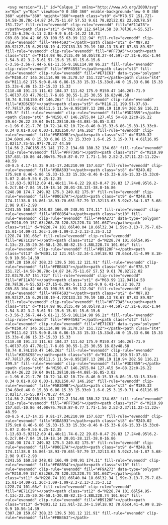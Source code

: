 <svg viewBox="0 0 512 512" class="fl-svg" style="transform: scale(0.5);">
     <svg xmlns="http://www.w3.org/2000/svg" viewBox="0 0 512 512" width="512" height="512" data-bbox="0 96.517 512 322.607" style="">
          <g transform="matrix(0.972571757237162, 0, 0, 1.0495517471864546, 80.62724488672531, 10.608095753925234)">
     
     <svg version="1.1" id="Calque_1" xmlns="http://www.w3.org/2000/svg" x="0px" y="0px" viewBox="0 0 360 360" enable-background="new 0 0 360 360" width="360" height="360"><path class="st0" d="M78.57 151.72l-14.58-38.78c-14.87 24.75-11.67 57.53 9.61 78.82l22.02 22.02L78.57 151.72z" fill-rule="evenodd" clip-rule="evenodd" fill="#F11A78"></path><path class="st1" d="M63.99 112.94l14.58 38.78l36.4-55.52l-27.15-6.29c-5.11 2.83-9.9 6.41-14.22 10.73
	C69.83 104.42 66.63 108.55 63.99 112.94" fill-rule="evenodd" clip-rule="evenodd" fill="#FF4593"></path><path class="st2" d="M87.83 89.92l27.15 6.29l38.19-4.72C133.33 79.19 108.13 78.67 87.83 89.92" fill-rule="evenodd" clip-rule="evenodd" fill="#FF73A5"></path><path class="st1" d="M114.98 96.2l35.49 50.05l78.27-44.59l-27.21-6.01c-1.94 1.54-3.82 3.2-5.61 5l-15.6 15.6l-15.6-15.6
	c-3.56-3.56-7.44-6.61-11.55-9.16L114.98 96.2z" fill-rule="evenodd" clip-rule="evenodd" fill="#FF4593"></path><path class="st3" fill-rule="evenodd" clip-rule="evenodd" fill="#E71C61" data-type="polygon" d="M150.47 146.26L114.98 96.2L78.57 151.72Z"></path><path class="st4" d="M111.62 175.9c0-8.46 6.86-15.33 15.33-15.33c8.46 0 15.33 6.86 15.33 15.33s-6.86 15.33-15.33 15.33
	C118.48 191.23 111.62 184.37 111.62 175.9 M150.47 146.26l-71.9 5.46l37.63 47.78c11.7-6.86 30.55-1.25 30.55 16.83v48.58
	l8.74 8.74L150.47 146.26z" fill-rule="evenodd" clip-rule="evenodd" fill="#3D5C9B"></path><path class="st5" d="M116.21 199.5l-37.63-47.78l17.05 62.06l11.5 11.5v-8.95C107.13 208.19 110.94 202.58 116.21 199.5" fill-rule="evenodd" clip-rule="evenodd" fill="#3D2B59"></path><path class="st6" d="M150.47 146.26l5.04 127.4l5 5v-88.22c0-26.22 39.64-26.22 39.64 0v11.28l10.86-44.08l-16.05-3.02
	c-1.96 6.21-7.76 10.72-14.62 10.72c-8.46 0-15.33-6.86-15.33-15.33c0-0.34 0.01-0.68 0.03-1.02L150.47 146.26z" fill-rule="evenodd" clip-rule="evenodd" fill="#5E3D9B"></path><path class="st2" d="M180.32 134.68c8.46 0 15.33 6.86 15.33 15.33c0 1.6-0.25 3.15-0.71 4.61l16.05 3.02l17.75-55.97l-78.27 44.59
	l14.56 2.74C165.55 141 172.2 134.68 180.32 134.68" fill-rule="evenodd" clip-rule="evenodd" fill="#FF73A5"></path><path class="st7" d="M210.99 157.63l-10.86 44.08v76.79c0.87-0.77 1.71-1.56 2.52-2.37l11.22-11.22v-48.59
	c0-8.5 4.17-14.25 9.81-17.24L210.99 157.63z" fill-rule="evenodd" clip-rule="evenodd" fill="#3DA593"></path><path class="st8" d="M249.02 175.9c0 8.46-6.86 15.33-15.33 15.33c-8.46 0-15.33-6.86-15.33-15.33c0-5.07 2.46-9.56 6.25-12.35
	l-13.63-5.92l12.69 41.46c11.74-6.22 29.83-0.47 29.83 17.24v8.95l6.2-6.2c7.84-7.84 19.19-18.14 28.01-28.12l-38.8-16.86
	C248.98 174.7 249.02 175.3 249.02 175.9" fill-rule="evenodd" clip-rule="evenodd" fill="#00CE7A"></path><path class="st9" d="M248.91 174.11l38.8 16.86l-18.93-70.65l-57.79 37.32l13.63 5.92c2.54-1.87 5.68-2.98 9.07-2.98
	C241.55 160.58 248.02 166.49 248.91 174.11" fill-rule="evenodd" clip-rule="evenodd" fill="#F68B54"></path><path class="st10" fill-rule="evenodd" clip-rule="evenodd" fill="#F9A273" data-type="polygon" d="M210.99 157.63L268.78 120.32L228.74 101.66Z"></path><path class="st11" d="M228.74 101.66l40.04 18.66l32.34 1.59c-3.13-7.75-7.83-15.01-14.09-21.26c-1.09-1.09-2.2-2.13-3.35-3.12
	L228.74 101.66z" fill-rule="evenodd" clip-rule="evenodd" fill="#E71C29"></path><path class="st12" d="M228.74 101.66l54.95-4.13c-23.35-20.26-58.1-20.88-82.15-1.88L228.74 101.66z" fill-rule="evenodd" clip-rule="evenodd" fill="#B9120F"></path><path class="st13" d="M301.12 121.91l-32.34-1.59l18.93 70.65c4.41-4.99 8.18-9.9 10.56-14.39
	C307.28 159.67 308.23 139.5 301.12 121.91" fill-rule="evenodd" clip-rule="evenodd" fill="#FBB463"></path><path class="st0" d="M78.57 151.72l-14.58-38.78c-14.87 24.75-11.67 57.53 9.61 78.82l22.02 22.02L78.57 151.72z" fill-rule="evenodd" clip-rule="evenodd" fill="#F11A78"></path><path class="st1" d="M63.99 112.94l14.58 38.78l36.4-55.52l-27.15-6.29c-5.11 2.83-9.9 6.41-14.22 10.73
	C69.83 104.42 66.63 108.55 63.99 112.94" fill-rule="evenodd" clip-rule="evenodd" fill="#FF4593"></path><path class="st2" d="M87.83 89.92l27.15 6.29l38.19-4.72C133.33 79.19 108.13 78.67 87.83 89.92" fill-rule="evenodd" clip-rule="evenodd" fill="#FF73A5"></path><path class="st1" d="M114.98 96.2l35.49 50.05l78.27-44.59l-27.21-6.01c-1.94 1.54-3.82 3.2-5.61 5l-15.6 15.6l-15.6-15.6
	c-3.56-3.56-7.44-6.61-11.55-9.16L114.98 96.2z" fill-rule="evenodd" clip-rule="evenodd" fill="#FF4593"></path><path class="st3" fill-rule="evenodd" clip-rule="evenodd" fill="#E71C61" data-type="polygon" d="M150.47 146.26L114.98 96.2L78.57 151.72Z"></path><path class="st4" d="M111.62 175.9c0-8.46 6.86-15.33 15.33-15.33c8.46 0 15.33 6.86 15.33 15.33s-6.86 15.33-15.33 15.33
	C118.48 191.23 111.62 184.37 111.62 175.9 M150.47 146.26l-71.9 5.46l37.63 47.78c11.7-6.86 30.55-1.25 30.55 16.83v48.58
	l8.74 8.74L150.47 146.26z" fill-rule="evenodd" clip-rule="evenodd" fill="#3D5C9B"></path><path class="st5" d="M116.21 199.5l-37.63-47.78l17.05 62.06l11.5 11.5v-8.95C107.13 208.19 110.94 202.58 116.21 199.5" fill-rule="evenodd" clip-rule="evenodd" fill="#3D2B59"></path><path class="st6" d="M150.47 146.26l5.04 127.4l5 5v-88.22c0-26.22 39.64-26.22 39.64 0v11.28l10.86-44.08l-16.05-3.02
	c-1.96 6.21-7.76 10.72-14.62 10.72c-8.46 0-15.33-6.86-15.33-15.33c0-0.34 0.01-0.68 0.03-1.02L150.47 146.26z" fill-rule="evenodd" clip-rule="evenodd" fill="#5E3D9B"></path><path class="st2" d="M180.32 134.68c8.46 0 15.33 6.86 15.33 15.33c0 1.6-0.25 3.15-0.71 4.61l16.05 3.02l17.75-55.97l-78.27 44.59
	l14.56 2.74C165.55 141 172.2 134.68 180.32 134.68" fill-rule="evenodd" clip-rule="evenodd" fill="#FF73A5"></path><path class="st7" d="M210.99 157.63l-10.86 44.08v76.79c0.87-0.77 1.71-1.56 2.52-2.37l11.22-11.22v-48.59
	c0-8.5 4.17-14.25 9.81-17.24L210.99 157.63z" fill-rule="evenodd" clip-rule="evenodd" fill="#3DA593"></path><path class="st8" d="M249.02 175.9c0 8.46-6.86 15.33-15.33 15.33c-8.46 0-15.33-6.86-15.33-15.33c0-5.07 2.46-9.56 6.25-12.35
	l-13.63-5.92l12.69 41.46c11.74-6.22 29.83-0.47 29.83 17.24v8.95l6.2-6.2c7.84-7.84 19.19-18.14 28.01-28.12l-38.8-16.86
	C248.98 174.7 249.02 175.3 249.02 175.9" fill-rule="evenodd" clip-rule="evenodd" fill="#00CE7A"></path><path class="st9" d="M248.91 174.11l38.8 16.86l-18.93-70.65l-57.79 37.32l13.63 5.92c2.54-1.87 5.68-2.98 9.07-2.98
	C241.55 160.58 248.02 166.49 248.91 174.11" fill-rule="evenodd" clip-rule="evenodd" fill="#F68B54"></path><path class="st10" fill-rule="evenodd" clip-rule="evenodd" fill="#F9A273" data-type="polygon" d="M210.99 157.63L268.78 120.32L228.74 101.66Z"></path><path class="st11" d="M228.74 101.66l40.04 18.66l32.34 1.59c-3.13-7.75-7.83-15.01-14.09-21.26c-1.09-1.09-2.2-2.13-3.35-3.12
	L228.74 101.66z" fill-rule="evenodd" clip-rule="evenodd" fill="#E71C29"></path><path class="st12" d="M228.74 101.66l54.95-4.13c-23.35-20.26-58.1-20.88-82.15-1.88L228.74 101.66z" fill-rule="evenodd" clip-rule="evenodd" fill="#B9120F"></path><path class="st13" d="M301.12 121.91l-32.34-1.59l18.93 70.65c4.41-4.99 8.18-9.9 10.56-14.39
	C307.28 159.67 308.23 139.5 301.12 121.91" fill-rule="evenodd" clip-rule="evenodd" fill="#FBB463"></path>
</svg>
</g>


<path text="AI Gesundheitswelle" fill="#454f5c" space="preserve" text-anchor="middle" offset="0.5" font-scale="contain" font-size="48" font-family="Baloo Bhai" transform="matrix(1.1968824527748665, 0, 0, 1.2390102363903737, 256.20465491891173, 373.1128970671391)" font-weight="400" font-style="normal" letter-spacing="-1" data-fl-textpath="" d="M-205.85-28.22L-205.85-28.22Q-205.03-28.7 -203.38-29.14Q-201.72-29.57 -200.04-29.57L-200.04-29.57Q-197.64-29.57 -195.79-28.87Q-193.94-28.18 -193.42-26.69L-193.42-26.69Q-192.55-24.19 -191.54-20.88Q-190.54-17.57 -189.53-14.04Q-188.52-10.51 -187.56-7.08Q-186.6-3.65 -185.88-1.01L-185.88-1.01Q-186.46-0.34 -187.61 0.07Q-188.76 0.48 -190.34 0.48L-190.34 0.48Q-191.5 0.48 -192.29 0.29Q-193.08 0.1 -193.58-0.29Q-194.09-0.67 -194.4-1.3Q-194.71-1.92 -194.95-2.74L-194.95-2.74L-195.82-6.05L-204.5-6.05Q-204.89-4.61 -205.27-3.07Q-205.66-1.54 -206.04-0.1L-206.04-0.1Q-206.71 0.14 -207.46 0.31Q-208.2 0.48 -209.26 0.48L-209.26 0.48Q-211.7 0.48 -212.88-0.36Q-214.06-1.2 -214.06-2.69L-214.06-2.69Q-214.06-3.36 -213.86-4.03Q-213.67-4.7 -213.43-5.62L-213.43-5.62Q-213.1-6.91 -212.5-8.83Q-211.9-10.75 -211.18-12.98Q-210.46-15.22 -209.64-17.57Q-208.82-19.92 -208.1-22.01Q-207.38-24.1 -206.78-25.73Q-206.18-27.36 -205.85-28.22ZM-199.8-22.03L-200.09-22.03Q-200.76-20.02 -201.6-17.54Q-202.44-15.07 -203.11-12.53L-203.11-12.53L-197.16-12.53Q-197.83-15.12 -198.53-17.59Q-199.22-20.06 -199.8-22.03L-199.8-22.03ZM-174.544-25.54L-174.544-0.19Q-175.074-0.05 -176.204 0.1Q-177.324 0.24 -178.434 0.24L-178.434 0.24Q-179.534 0.24 -180.374 0.07Q-181.214-0.1 -181.794-0.53Q-182.364-0.96 -182.654-1.73Q-182.944-2.5 -182.944-3.74L-182.944-3.74L-182.944-29.09Q-182.414-29.18 -181.264-29.35Q-180.114-29.52 -179.054-29.52L-179.054-29.52Q-177.954-29.52 -177.114-29.35Q-176.274-29.18 -175.694-28.75Q-175.124-28.32 -174.834-27.55Q-174.544-26.78 -174.544-25.54L-174.544-25.54ZM-134.354-14.54L-134.354-4.75Q-134.354-3.26 -134.884-2.54Q-135.404-1.82 -136.564-1.15L-136.564-1.15Q-137.234-0.77 -138.244-0.41Q-139.244-0.05 -140.444 0.22Q-141.644 0.48 -142.964 0.62Q-144.284 0.77 -145.584 0.77L-145.584 0.77Q-149.044 0.77 -152.064-0.17Q-155.084-1.1 -157.324-3Q-159.554-4.9 -160.844-7.73Q-162.144-10.56 -162.144-14.3L-162.144-14.3Q-162.144-18.24 -160.724-21.17Q-159.314-24.1 -156.984-26.04Q-154.654-27.98 -151.654-28.94Q-148.654-29.9 -145.484-29.9L-145.484-29.9Q-140.924-29.9 -138.264-28.44Q-135.604-26.98 -135.604-24.62L-135.604-24.62Q-135.604-23.38 -136.224-22.46Q-136.844-21.55 -137.664-21.02L-137.664-21.02Q-138.864-21.74 -140.664-22.44Q-142.464-23.14 -144.724-23.14L-144.724-23.14Q-148.754-23.14 -151.124-20.83Q-153.504-18.53 -153.504-14.45L-153.504-14.45Q-153.504-12.24 -152.854-10.63Q-152.204-9.02 -151.104-7.99Q-150.004-6.96 -148.564-6.46Q-147.124-5.95 -145.484-5.95L-145.484-5.95Q-144.434-5.95 -143.614-6.14Q-142.804-6.34 -142.364-6.58L-142.364-6.58L-142.364-11.09L-147.504-11.09Q-147.794-11.62 -148.054-12.48Q-148.324-13.34 -148.324-14.3L-148.324-14.3Q-148.324-16.03 -147.524-16.8Q-146.734-17.57 -145.484-17.57L-145.484-17.57L-137.374-17.57Q-135.934-17.57 -135.144-16.78Q-134.354-15.98 -134.354-14.54L-134.354-14.54ZM-118.122 0.77L-118.122 0.77Q-120.952 0.77 -123.372-0.02Q-125.802-0.82 -127.602-2.4Q-129.402-3.98 -130.432-6.38Q-131.462-8.78 -131.462-12L-131.462-12Q-131.462-15.17 -130.432-17.45Q-129.402-19.73 -127.722-21.19Q-126.042-22.66 -123.882-23.35Q-121.722-24.05 -119.462-24.05L-119.462-24.05Q-116.922-24.05 -114.832-23.28Q-112.742-22.51 -111.232-21.17Q-109.722-19.82 -108.882-17.95Q-108.042-16.08 -108.042-13.87L-108.042-13.87Q-108.042-12.24 -108.952-11.38Q-109.862-10.51 -111.492-10.27L-111.492-10.27L-123.352-8.5Q-122.822-6.91 -121.192-6.12Q-119.562-5.33 -117.452-5.33L-117.452-5.33Q-115.482-5.33 -113.732-5.83Q-111.972-6.34 -110.872-7.01L-110.872-7.01Q-110.102-6.53 -109.572-5.66Q-109.052-4.8 -109.052-3.84L-109.052-3.84Q-109.052-1.68 -111.062-0.62L-111.062-0.62Q-112.602 0.19 -114.522 0.48Q-116.442 0.77 -118.122 0.77ZM-119.462-18.1L-119.462-18.1Q-120.612-18.1 -121.452-17.71Q-122.292-17.33 -122.822-16.73Q-123.352-16.13 -123.612-15.38Q-123.882-14.64 -123.932-13.87L-123.932-13.87L-115.722-15.22Q-115.862-16.18 -116.772-17.14Q-117.692-18.1 -119.462-18.1ZM-85.42-6.96L-85.42-6.96Q-85.42-3.31 -88.16-1.25Q-90.9 0.82 -96.22 0.82L-96.22 0.82Q-98.24 0.82 -99.97 0.53Q-101.7 0.24 -102.92-0.36Q-104.14-0.96 -104.84-1.87Q-105.54-2.78 -105.54-4.03L-105.54-4.03Q-105.54-5.18 -105.06-5.98Q-104.58-6.77 -103.9-7.3L-103.9-7.3Q-102.51-6.53 -100.71-5.93Q-98.91-5.33 -96.56-5.33L-96.56-5.33Q-95.07-5.33 -94.28-5.76Q-93.49-6.19 -93.49-6.91L-93.49-6.91Q-93.49-7.58 -94.06-7.97Q-94.64-8.35 -95.98-8.59L-95.98-8.59L-97.42-8.88Q-101.6-9.7 -103.64-11.45Q-105.68-13.2 -105.68-16.46L-105.68-16.46Q-105.68-18.24 -104.91-19.68Q-104.14-21.12 -102.75-22.08Q-101.36-23.04 -99.42-23.57Q-97.47-24.1 -95.12-24.1L-95.12-24.1Q-93.34-24.1 -91.78-23.83Q-90.22-23.57 -89.07-23.04Q-87.92-22.51 -87.25-21.67Q-86.58-20.83 -86.58-19.68L-86.58-19.68Q-86.58-18.58 -86.98-17.78Q-87.39-16.99 -88.02-16.46L-88.02-16.46Q-88.4-16.7 -89.17-16.97Q-89.94-17.23 -90.85-17.45Q-91.76-17.66 -92.7-17.81Q-93.63-17.95 -94.4-17.95L-94.4-17.95Q-95.98-17.95 -96.85-17.59Q-97.71-17.23 -97.71-16.46L-97.71-16.46Q-97.71-15.94 -97.23-15.6Q-96.75-15.26 -95.41-14.98L-95.41-14.98L-93.92-14.64Q-89.31-13.58 -87.37-11.74Q-85.42-9.89 -85.42-6.96ZM-82.484-9.26L-82.484-22.99Q-82.004-23.14 -80.974-23.28Q-79.944-23.42 -78.844-23.42L-78.844-23.42Q-77.784-23.42 -76.944-23.28Q-76.104-23.14 -75.524-22.7Q-74.954-22.27 -74.644-21.53Q-74.324-20.78 -74.324-19.58L-74.324-19.58L-74.324-9.26Q-74.324-7.3 -73.364-6.46Q-72.404-5.62 -70.584-5.62L-70.584-5.62Q-69.484-5.62 -68.784-5.81Q-68.084-6 -67.704-6.19L-67.704-6.19L-67.704-22.99Q-67.224-23.14 -66.194-23.28Q-65.164-23.42 -64.054-23.42L-64.054-23.42Q-63.004-23.42 -62.164-23.28Q-61.324-23.14 -60.744-22.7Q-60.164-22.27 -59.854-21.53Q-59.544-20.78 -59.544-19.58L-59.544-19.58L-59.544-4.99Q-59.544-2.59 -61.564-1.39L-61.564-1.39Q-63.244-0.34 -65.564 0.22Q-67.894 0.77 -70.634 0.77L-70.634 0.77Q-73.224 0.77 -75.404 0.19Q-77.594-0.38 -79.174-1.58Q-80.764-2.78 -81.624-4.68Q-82.484-6.58 -82.484-9.26L-82.484-9.26ZM-40.768-3.46L-40.768-14.78Q-40.768-16.27 -41.608-16.97Q-42.448-17.66 -43.888-17.66L-43.888-17.66Q-44.848-17.66 -45.788-17.42Q-46.718-17.18 -47.388-16.7L-47.388-16.7L-47.388-0.05Q-47.868 0.1 -48.908 0.24Q-49.938 0.38 -51.038 0.38L-51.038 0.38Q-52.098 0.38 -52.938 0.24Q-53.778 0.1 -54.348-0.34Q-54.928-0.77 -55.238-1.51Q-55.548-2.26 -55.548-3.46L-55.548-3.46L-55.548-17.86Q-55.548-19.15 -54.998-19.97Q-54.448-20.78 -53.488-21.46L-53.488-21.46Q-51.858-22.61 -49.388-23.33Q-46.908-24.05 -43.888-24.05L-43.888-24.05Q-38.468-24.05 -35.538-21.67Q-32.608-19.3 -32.608-15.07L-32.608-15.07L-32.608-0.05Q-33.088 0.1 -34.118 0.24Q-35.148 0.38 -36.258 0.38L-36.258 0.38Q-37.308 0.38 -38.148 0.24Q-38.988 0.1 -39.568-0.34Q-40.148-0.77 -40.458-1.51Q-40.768-2.26 -40.768-3.46L-40.768-3.46ZM-29.574-11.66L-29.574-11.66Q-29.574-14.83 -28.614-17.16Q-27.654-19.49 -25.954-21.02Q-24.244-22.56 -21.964-23.3Q-19.684-24.05 -17.044-24.05L-17.044-24.05Q-16.084-24.05 -15.174-23.88Q-14.264-23.71 -13.684-23.47L-13.684-23.47L-13.684-31.25Q-13.204-31.39 -12.154-31.56Q-11.094-31.73 -9.994-31.73L-9.994-31.73Q-8.934-31.73 -8.094-31.58Q-7.254-31.44 -6.684-31.01Q-6.104-30.58 -5.814-29.83Q-5.524-29.09 -5.524-27.89L-5.524-27.89L-5.524-5.14Q-5.524-2.88 -7.644-1.54L-7.644-1.54Q-9.034-0.62 -11.244 0.07Q-13.444 0.77 -16.324 0.77L-16.324 0.77Q-19.444 0.77 -21.924-0.1Q-24.394-0.96 -26.094-2.59Q-27.804-4.22 -28.684-6.5Q-29.574-8.78 -29.574-11.66ZM-15.944-17.66L-15.944-17.66Q-18.534-17.66 -19.924-16.18Q-21.324-14.69 -21.324-11.66L-21.324-11.66Q-21.324-8.69 -20.024-7.18Q-18.724-5.66 -16.284-5.66L-16.284-5.66Q-15.414-5.66 -14.724-5.93Q-14.024-6.19 -13.644-6.53L-13.644-6.53L-13.644-17.09Q-14.604-17.66 -15.944-17.66ZM 21.604-14.59L 21.604-0.05Q 21.124 0.1  20.084 0.24Q 19.054 0.38  17.954 0.38L 17.954 0.38Q 16.894 0.38  16.054 0.24Q 15.214 0.1  14.644-0.34Q 14.064-0.77  13.754-1.51Q 13.444-2.26  13.444-3.46L 13.444-3.46L 13.444-14.11Q 13.444-16.08  12.454-16.87Q 11.474-17.66  10.034-17.66L 10.034-17.66Q 9.074-17.66  8.204-17.42Q 7.344-17.18  6.814-16.85L 6.814-16.85L 6.814-0.05Q 6.334 0.1  5.304 0.24Q 4.274 0.38  3.164 0.38L 3.164 0.38Q 2.114 0.38  1.274 0.24Q 0.434 0.1 -0.146-0.34Q-0.716-0.77 -1.036-1.51Q-1.346-2.26 -1.346-3.46L-1.346-3.46L-1.346-31.3Q-0.816-31.39  0.214-31.56Q 1.244-31.73  2.304-31.73L 2.304-31.73Q 3.364-31.73  4.204-31.58Q 5.044-31.44  5.614-31.01Q 6.194-30.58  6.504-29.83Q 6.814-29.09  6.814-27.89L 6.814-27.89L 6.814-23.18Q 7.444-23.42  8.714-23.74Q 9.984-24.05  11.524-24.05L 11.524-24.05Q 16.274-24.05  18.934-21.67Q 21.604-19.3  21.604-14.59L 21.604-14.59ZM 37.974 0.77L 37.974 0.77Q 35.144 0.77  32.724-0.02Q 30.294-0.82  28.494-2.4Q 26.694-3.98  25.664-6.38Q 24.634-8.78  24.634-12L 24.634-12Q 24.634-15.17  25.664-17.45Q 26.694-19.73  28.374-21.19Q 30.054-22.66  32.214-23.35Q 34.374-24.05  36.634-24.05L 36.634-24.05Q 39.174-24.05  41.264-23.28Q 43.354-22.51  44.864-21.17Q 46.374-19.82  47.214-17.95Q 48.054-16.08  48.054-13.87L 48.054-13.87Q 48.054-12.24  47.144-11.38Q 46.234-10.51  44.604-10.27L 44.604-10.27L 32.744-8.5Q 33.274-6.91  34.904-6.12Q 36.534-5.33  38.644-5.33L 38.644-5.33Q 40.614-5.33  42.364-5.83Q 44.124-6.34  45.224-7.01L 45.224-7.01Q 45.994-6.53  46.524-5.66Q 47.044-4.8  47.044-3.84L 47.044-3.84Q 47.044-1.68  45.034-0.62L 45.034-0.62Q 43.494 0.19  41.574 0.48Q 39.654 0.77  37.974 0.77ZM 36.634-18.1L 36.634-18.1Q 35.484-18.1  34.644-17.71Q 33.804-17.33  33.274-16.73Q 32.744-16.13  32.484-15.38Q 32.214-14.64  32.164-13.87L 32.164-13.87L 40.374-15.22Q 40.234-16.18  39.324-17.14Q 38.404-18.1  36.634-18.1ZM 50.796-29.81L 50.796-29.81Q 50.796-31.63  52.026-32.88Q 53.246-34.13  55.266-34.13L 55.266-34.13Q 57.276-34.13  58.506-32.88Q 59.726-31.63  59.726-29.81L 59.726-29.81Q 59.726-27.98  58.506-26.74Q 57.276-25.49  55.266-25.49L 55.266-25.49Q 53.246-25.49  52.026-26.74Q 50.796-27.98  50.796-29.81ZM 59.346-19.58L 59.346-0.05Q 58.816 0.05  57.786 0.22Q 56.756 0.38  55.696 0.38L 55.696 0.38Q 54.636 0.38  53.796 0.24Q 52.956 0.1  52.386-0.34Q 51.806-0.77  51.496-1.51Q 51.186-2.26  51.186-3.46L 51.186-3.46L 51.186-22.99Q 51.716-23.09  52.746-23.26Q 53.776-23.42  54.836-23.42L 54.836-23.42Q 55.886-23.42  56.726-23.28Q 57.566-23.14  58.146-22.7Q 58.716-22.27  59.036-21.53Q 59.346-20.78  59.346-19.58L 59.346-19.58ZM 71.692-15.26L 71.692-8.02Q 71.692-6.77  72.482-6.24Q 73.272-5.71  74.712-5.71L 74.712-5.71Q 75.432-5.71  76.202-5.83Q 76.972-5.95  77.542-6.14L 77.542-6.14Q 77.972-5.62  78.292-4.97Q 78.602-4.32  78.602-3.41L 78.602-3.41Q 78.602-1.58  77.232-0.43Q 75.862 0.72  72.412 0.72L 72.412 0.72Q 68.182 0.72  65.902-1.2Q 63.622-3.12  63.622-7.44L 63.622-7.44L 63.622-27.98Q 64.152-28.13  65.132-28.3Q 66.122-28.46  67.222-28.46L 67.222-28.46Q 69.332-28.46  70.512-27.72Q 71.692-26.98  71.692-24.58L 71.692-24.58L 71.692-21.5L 77.972-21.5Q 78.262-20.98  78.532-20.18Q 78.792-19.39  78.792-18.43L 78.792-18.43Q 78.792-16.75  78.052-16.01Q 77.302-15.26  76.052-15.26L 76.052-15.26L 71.692-15.26ZM 101.412-6.96L 101.412-6.96Q 101.412-3.31  98.672-1.25Q 95.932 0.82  90.612 0.82L 90.612 0.82Q 88.592 0.82  86.862 0.53Q 85.132 0.24  83.912-0.36Q 82.692-0.96  81.992-1.87Q 81.292-2.78  81.292-4.03L 81.292-4.03Q 81.292-5.18  81.772-5.98Q 82.252-6.77  82.932-7.3L 82.932-7.3Q 84.322-6.53  86.122-5.93Q 87.922-5.33  90.272-5.33L 90.272-5.33Q 91.762-5.33  92.552-5.76Q 93.342-6.19  93.342-6.91L 93.342-6.91Q 93.342-7.58  92.772-7.97Q 92.192-8.35  90.852-8.59L 90.852-8.59L 89.412-8.88Q 85.232-9.7  83.192-11.45Q 81.152-13.2  81.152-16.46L 81.152-16.46Q 81.152-18.24  81.922-19.68Q 82.692-21.12  84.082-22.08Q 85.472-23.04  87.412-23.57Q 89.362-24.1  91.712-24.1L 91.712-24.1Q 93.492-24.1  95.052-23.83Q 96.612-23.57  97.762-23.04Q 98.912-22.51  99.582-21.67Q 100.252-20.83  100.252-19.68L 100.252-19.68Q 100.252-18.58  99.852-17.78Q 99.442-16.99  98.812-16.46L 98.812-16.46Q 98.432-16.7  97.662-16.97Q 96.892-17.23  95.982-17.45Q 95.072-17.66  94.132-17.81Q 93.202-17.95  92.432-17.95L 92.432-17.95Q 90.852-17.95  89.982-17.59Q 89.122-17.23  89.122-16.46L 89.122-16.46Q 89.122-15.94  89.602-15.6Q 90.082-15.26  91.422-14.98L 91.422-14.98L 92.912-14.64Q 97.522-13.58  99.462-11.74Q 101.412-9.89  101.412-6.96ZM 117.398-0.72L 117.398-0.72Q 116.728-0.14  115.578 0.22Q 114.428 0.58  112.838 0.58L 112.838 0.58Q 110.868 0.58  109.428 0.02Q 107.988-0.53  107.508-1.54L 107.508-1.54Q 106.988-2.69  106.288-5.18Q 105.588-7.68  104.918-10.66Q 104.248-13.63  103.648-16.7Q 103.048-19.78  102.708-22.13L 102.708-22.13Q 103.388-22.8  104.508-23.3Q 105.638-23.81  106.988-23.81L 106.988-23.81Q 108.668-23.81  109.748-23.06Q 110.828-22.32  111.068-20.5L 111.068-20.5Q 111.548-16.85  111.878-14.47Q 112.218-12.1  112.428-10.58Q 112.648-9.07  112.768-8.28Q 112.888-7.49  112.988-7.01L 112.988-7.01L 113.178-7.01Q 113.318-7.78  113.678-9.24Q 114.038-10.7  114.518-12.58Q 114.998-14.45  115.528-16.63Q 116.058-18.82  116.588-20.98L 116.588-20.98Q 117.548-21.5  118.478-21.79Q 119.418-22.08  120.808-22.08L 120.808-22.08Q 122.488-22.08  123.688-21.55Q 124.888-21.02  125.228-19.92L 125.228-19.92Q 125.798-17.81  126.328-15.82Q 126.858-13.82  127.288-12.12Q 127.718-10.42  128.058-9.1Q 128.388-7.78  128.538-7.01L 128.538-7.01L 128.778-7.01Q 129.308-10.7  129.808-14.69Q 130.308-18.67  130.748-22.8L 130.748-22.8Q 131.608-23.33  132.568-23.57Q 133.528-23.81  134.488-23.81L 134.488-23.81Q 136.168-23.81  137.268-23.09Q 138.378-22.37  138.378-20.59L 138.378-20.59Q 138.378-19.82  138.138-18.29Q 137.898-16.75  137.508-14.83Q 137.128-12.91  136.628-10.8Q 136.118-8.69  135.618-6.72Q 135.108-4.75  134.658-3.17Q 134.198-1.58  133.868-0.72L 133.868-0.72Q 133.188-0.14  131.798 0.22Q 130.408 0.58  128.828 0.58L 128.828 0.58Q 124.788 0.58  124.068-1.44L 124.068-1.44Q 123.788-2.3  123.348-3.62Q 122.918-4.94  122.438-6.53Q 121.958-8.11  121.528-9.82Q 121.098-11.52  120.808-13.1L 120.808-13.1Q 120.468-11.42  119.988-9.62Q 119.508-7.82  119.008-6.12Q 118.508-4.42  118.068-3Q 117.638-1.58  117.398-0.72ZM 153.406 0.77L 153.406 0.77Q 150.576 0.77  148.156-0.02Q 145.726-0.82  143.926-2.4Q 142.126-3.98  141.096-6.38Q 140.066-8.78  140.066-12L 140.066-12Q 140.066-15.17  141.096-17.45Q 142.126-19.73  143.806-21.19Q 145.486-22.66  147.646-23.35Q 149.806-24.05  152.066-24.05L 152.066-24.05Q 154.606-24.05  156.696-23.28Q 158.786-22.51  160.296-21.17Q 161.806-19.82  162.646-17.95Q 163.486-16.08  163.486-13.87L 163.486-13.87Q 163.486-12.24  162.576-11.38Q 161.666-10.51  160.036-10.27L 160.036-10.27L 148.176-8.5Q 148.706-6.91  150.336-6.12Q 151.966-5.33  154.076-5.33L 154.076-5.33Q 156.046-5.33  157.796-5.83Q 159.556-6.34  160.656-7.01L 160.656-7.01Q 161.426-6.53  161.956-5.66Q 162.476-4.8  162.476-3.84L 162.476-3.84Q 162.476-1.68  160.466-0.62L 160.466-0.62Q 158.926 0.19  157.006 0.48Q 155.086 0.77  153.406 0.77ZM 152.066-18.1L 152.066-18.1Q 150.916-18.1  150.076-17.71Q 149.236-17.33  148.706-16.73Q 148.176-16.13  147.916-15.38Q 147.646-14.64  147.596-13.87L 147.596-13.87L 155.806-15.22Q 155.666-16.18  154.756-17.14Q 153.836-18.1  152.066-18.1ZM 174.728-27.89L 174.728-0.05Q 174.198 0.05  173.168 0.22Q 172.138 0.38  171.078 0.38L 171.078 0.38Q 170.028 0.38  169.188 0.24Q 168.348 0.1  167.768-0.34Q 167.188-0.77  166.878-1.51Q 166.568-2.26  166.568-3.46L 166.568-3.46L 166.568-31.3Q 167.098-31.39  168.128-31.56Q 169.158-31.73  170.218-31.73L 170.218-31.73Q 171.268-31.73  172.108-31.58Q 172.948-31.44  173.528-31.01Q 174.108-30.58  174.418-29.83Q 174.728-29.09  174.728-27.89L 174.728-27.89ZM 187.168-27.89L 187.168-0.05Q 186.638 0.05  185.608 0.22Q 184.578 0.38  183.518 0.38L 183.518 0.38Q 182.468 0.38  181.628 0.24Q 180.788 0.1  180.208-0.34Q 179.628-0.77  179.318-1.51Q 179.008-2.26  179.008-3.46L 179.008-3.46L 179.008-31.3Q 179.538-31.39  180.568-31.56Q 181.598-31.73  182.658-31.73L 182.658-31.73Q 183.708-31.73  184.548-31.58Q 185.388-31.44  185.968-31.01Q 186.548-30.58  186.858-29.83Q 187.168-29.09  187.168-27.89L 187.168-27.89ZM 203.638 0.77L 203.638 0.77Q 200.808 0.77  198.388-0.02Q 195.958-0.82  194.158-2.4Q 192.358-3.98  191.328-6.38Q 190.298-8.78  190.298-12L 190.298-12Q 190.298-15.17  191.328-17.45Q 192.358-19.73  194.038-21.19Q 195.718-22.66  197.878-23.35Q 200.038-24.05  202.298-24.05L 202.298-24.05Q 204.838-24.05  206.928-23.28Q 209.018-22.51  210.528-21.17Q 212.038-19.82  212.878-17.95Q 213.718-16.08  213.718-13.87L 213.718-13.87Q 213.718-12.24  212.808-11.38Q 211.898-10.51  210.268-10.27L 210.268-10.27L 198.408-8.5Q 198.938-6.91  200.568-6.12Q 202.198-5.33  204.308-5.33L 204.308-5.33Q 206.278-5.33  208.028-5.83Q 209.788-6.34  210.888-7.01L 210.888-7.01Q 211.658-6.53  212.188-5.66Q 212.708-4.8  212.708-3.84L 212.708-3.84Q 212.708-1.68  210.698-0.62L 210.698-0.62Q 209.158 0.19  207.238 0.48Q 205.318 0.77  203.638 0.77ZM 202.298-18.1L 202.298-18.1Q 201.148-18.1  200.308-17.71Q 199.468-17.33  198.938-16.73Q 198.408-16.13  198.148-15.38Q 197.878-14.64  197.828-13.87L 197.828-13.87L 206.038-15.22Q 205.898-16.18  204.988-17.14Q 204.068-18.1  202.298-18.1Z"></path><path text="research  lab" fill="#3da593" space="preserve" text-anchor="middle" offset="0.5" font-scale="contain" font-size="48" font-family="Baloo Bhai" transform="matrix(0.6425761695364566, 0, 0, 0.6651935806920445, 256.30906950971934, 418.57806787300353)" font-weight="400" font-style="normal" letter-spacing="-1" data-fl-textpath="" d="M-122.804-16.42L-122.804-0.05Q-123.284 0.1 -124.324 0.24Q-125.354 0.38 -126.454 0.38L-126.454 0.38Q-127.514 0.38 -128.354 0.24Q-129.194 0.1 -129.764-0.34Q-130.344-0.77 -130.654-1.51Q-130.964-2.26 -130.964-3.46L-130.964-3.46L-130.964-17.86Q-130.964-18.96 -130.564-19.75Q-130.154-20.54 -129.384-21.17L-129.384-21.17Q-128.614-21.79 -127.484-22.3Q-126.364-22.8 -125.064-23.18Q-123.764-23.57 -122.374-23.78Q-120.984-24 -119.594-24L-119.594-24Q-117.284-24 -115.944-23.11Q-114.604-22.22 -114.604-20.21L-114.604-20.21Q-114.604-19.54 -114.794-18.89Q-114.984-18.24 -115.274-17.71L-115.274-17.71Q-116.284-17.71 -117.334-17.62Q-118.394-17.52 -119.404-17.33Q-120.404-17.14 -121.294-16.92Q-122.184-16.7 -122.804-16.42L-122.804-16.42ZM-100.818 0.77L-100.818 0.77Q-103.648 0.77 -106.068-0.02Q-108.498-0.82 -110.298-2.4Q-112.098-3.98 -113.128-6.38Q-114.158-8.78 -114.158-12L-114.158-12Q-114.158-15.17 -113.128-17.45Q-112.098-19.73 -110.418-21.19Q-108.738-22.66 -106.578-23.35Q-104.418-24.05 -102.158-24.05L-102.158-24.05Q-99.618-24.05 -97.528-23.28Q-95.438-22.51 -93.928-21.17Q-92.418-19.82 -91.578-17.95Q-90.738-16.08 -90.738-13.87L-90.738-13.87Q-90.738-12.24 -91.648-11.38Q-92.558-10.51 -94.188-10.27L-94.188-10.27L-106.048-8.5Q-105.518-6.91 -103.888-6.12Q-102.258-5.33 -100.148-5.33L-100.148-5.33Q-98.178-5.33 -96.428-5.83Q-94.668-6.34 -93.568-7.01L-93.568-7.01Q-92.798-6.53 -92.268-5.66Q-91.748-4.8 -91.748-3.84L-91.748-3.84Q-91.748-1.68 -93.758-0.62L-93.758-0.62Q-95.298 0.19 -97.218 0.48Q-99.138 0.77 -100.818 0.77ZM-102.158-18.1L-102.158-18.1Q-103.308-18.1 -104.148-17.71Q-104.988-17.33 -105.518-16.73Q-106.048-16.13 -106.308-15.38Q-106.578-14.64 -106.628-13.87L-106.628-13.87L-98.418-15.22Q-98.558-16.18 -99.468-17.14Q-100.388-18.1 -102.158-18.1ZM-68.116-6.96L-68.116-6.96Q-68.116-3.31 -70.856-1.25Q-73.596 0.82 -78.916 0.82L-78.916 0.82Q-80.936 0.82 -82.666 0.53Q-84.396 0.24 -85.616-0.36Q-86.836-0.96 -87.536-1.87Q-88.236-2.78 -88.236-4.03L-88.236-4.03Q-88.236-5.18 -87.756-5.98Q-87.276-6.77 -86.596-7.3L-86.596-7.3Q-85.206-6.53 -83.406-5.93Q-81.606-5.33 -79.256-5.33L-79.256-5.33Q-77.766-5.33 -76.976-5.76Q-76.186-6.19 -76.186-6.91L-76.186-6.91Q-76.186-7.58 -76.756-7.97Q-77.336-8.35 -78.676-8.59L-78.676-8.59L-80.116-8.88Q-84.296-9.7 -86.336-11.45Q-88.376-13.2 -88.376-16.46L-88.376-16.46Q-88.376-18.24 -87.606-19.68Q-86.836-21.12 -85.446-22.08Q-84.056-23.04 -82.116-23.57Q-80.166-24.1 -77.816-24.1L-77.816-24.1Q-76.036-24.1 -74.476-23.83Q-72.916-23.57 -71.766-23.04Q-70.616-22.51 -69.946-21.67Q-69.276-20.83 -69.276-19.68L-69.276-19.68Q-69.276-18.58 -69.676-17.78Q-70.086-16.99 -70.716-16.46L-70.716-16.46Q-71.096-16.7 -71.866-16.97Q-72.636-17.23 -73.546-17.45Q-74.456-17.66 -75.396-17.81Q-76.326-17.95 -77.096-17.95L-77.096-17.95Q-78.676-17.95 -79.546-17.59Q-80.406-17.23 -80.406-16.46L-80.406-16.46Q-80.406-15.94 -79.926-15.6Q-79.446-15.26 -78.106-14.98L-78.106-14.98L-76.616-14.64Q-72.006-13.58 -70.066-11.74Q-68.116-9.89 -68.116-6.96ZM-52.61 0.77L-52.61 0.77Q-55.44 0.77 -57.86-0.02Q-60.29-0.82 -62.09-2.4Q-63.89-3.98 -64.92-6.38Q-65.95-8.78 -65.95-12L-65.95-12Q-65.95-15.17 -64.92-17.45Q-63.89-19.73 -62.21-21.19Q-60.53-22.66 -58.37-23.35Q-56.21-24.05 -53.95-24.05L-53.95-24.05Q-51.41-24.05 -49.32-23.28Q-47.23-22.51 -45.72-21.17Q-44.21-19.82 -43.37-17.95Q-42.53-16.08 -42.53-13.87L-42.53-13.87Q-42.53-12.24 -43.44-11.38Q-44.35-10.51 -45.98-10.27L-45.98-10.27L-57.84-8.5Q-57.31-6.91 -55.68-6.12Q-54.05-5.33 -51.94-5.33L-51.94-5.33Q-49.97-5.33 -48.22-5.83Q-46.46-6.34 -45.36-7.01L-45.36-7.01Q-44.59-6.53 -44.06-5.66Q-43.54-4.8 -43.54-3.84L-43.54-3.84Q-43.54-1.68 -45.55-0.62L-45.55-0.62Q-47.09 0.19 -49.01 0.48Q-50.93 0.77 -52.61 0.77ZM-53.95-18.1L-53.95-18.1Q-55.1-18.1 -55.94-17.71Q-56.78-17.33 -57.31-16.73Q-57.84-16.13 -58.1-15.38Q-58.37-14.64 -58.42-13.87L-58.42-13.87L-50.21-15.22Q-50.35-16.18 -51.26-17.14Q-52.18-18.1 -53.95-18.1ZM-29.608-5.18L-29.608-5.18Q-28.788-5.18 -27.808-5.35Q-26.828-5.52 -26.348-5.81L-26.348-5.81L-26.348-9.65L-29.798-9.36Q-31.148-9.26 -32.008-8.78Q-32.868-8.3 -32.868-7.34L-32.868-7.34Q-32.868-6.38 -32.128-5.78Q-31.388-5.18 -29.608-5.18ZM-29.988-24.05L-29.988-24.05Q-27.398-24.05 -25.268-23.52Q-23.128-22.99 -21.618-21.91Q-20.108-20.83 -19.288-19.18Q-18.468-17.52 -18.468-15.26L-18.468-15.26L-18.468-4.51Q-18.468-3.26 -19.168-2.47Q-19.868-1.68 -20.828-1.1L-20.828-1.1Q-23.948 0.77 -29.608 0.77L-29.608 0.77Q-32.148 0.77 -34.188 0.29Q-36.228-0.19 -37.698-1.15Q-39.158-2.11 -39.948-3.6Q-40.748-5.09 -40.748-7.06L-40.748-7.06Q-40.748-10.37 -38.778-12.14Q-36.808-13.92 -32.678-14.35L-32.678-14.35L-26.388-15.02L-26.388-15.36Q-26.388-16.75 -27.618-17.35Q-28.838-17.95 -31.148-17.95L-31.148-17.95Q-32.968-17.95 -34.698-17.57Q-36.428-17.18 -37.818-16.61L-37.818-16.61Q-38.438-17.04 -38.868-17.93Q-39.308-18.82 -39.308-19.78L-39.308-19.78Q-39.308-21.02 -38.708-21.77Q-38.108-22.51 -36.858-23.04L-36.858-23.04Q-35.468-23.57 -33.568-23.81Q-31.668-24.05 -29.988-24.05ZM-6.316-16.42L-6.316-0.05Q-6.796 0.1 -7.836 0.24Q-8.866 0.38 -9.966 0.38L-9.966 0.38Q-11.026 0.38 -11.866 0.24Q-12.706 0.1 -13.276-0.34Q-13.856-0.77 -14.166-1.51Q-14.476-2.26 -14.476-3.46L-14.476-3.46L-14.476-17.86Q-14.476-18.96 -14.076-19.75Q-13.666-20.54 -12.896-21.17L-12.896-21.17Q-12.126-21.79 -10.996-22.3Q-9.876-22.8 -8.576-23.18Q-7.276-23.57 -5.886-23.78Q-4.496-24 -3.106-24L-3.106-24Q-0.796-24  0.544-23.11Q 1.884-22.22  1.884-20.21L 1.884-20.21Q 1.884-19.54  1.694-18.89Q 1.504-18.24  1.214-17.71L 1.214-17.71Q 0.204-17.71 -0.846-17.62Q-1.906-17.52 -2.916-17.33Q-3.916-17.14 -4.806-16.92Q-5.696-16.7 -6.316-16.42L-6.316-16.42ZM 16.49-17.62L 16.49-17.62Q 15.29-17.62  14.21-17.23Q 13.13-16.85  12.34-16.1Q 11.54-15.36  11.06-14.26Q 10.58-13.15  10.58-11.66L 10.58-11.66Q 10.58-8.69  12.29-7.2Q 13.99-5.71  16.44-5.71L 16.44-5.71Q 17.88-5.71  18.94-6.05Q 19.99-6.38  20.81-6.77L 20.81-6.77Q 21.77-6.1  22.25-5.3Q 22.73-4.51  22.73-3.41L 22.73-3.41Q 22.73-1.44  20.86-0.36Q 18.98 0.72  15.67 0.72L 15.67 0.72Q 12.65 0.72  10.2-0.17Q 7.75-1.06  6-2.66Q 4.25-4.27  3.29-6.53Q 2.33-8.78  2.33-11.52L 2.33-11.52Q 2.33-14.69  3.36-17.06Q 4.39-19.44  6.17-20.98Q 7.94-22.51  10.27-23.28Q 12.6-24.05  15.19-24.05L 15.19-24.05Q 18.65-24.05  20.52-22.8Q 22.39-21.55  22.39-19.58L 22.39-19.58Q 22.39-18.67  21.96-17.88Q 21.53-17.09  20.95-16.51L 20.95-16.51Q 20.14-16.9  18.98-17.26Q 17.83-17.62  16.49-17.62ZM 48.852-14.59L 48.852-0.05Q 48.372 0.1  47.332 0.24Q 46.302 0.38  45.202 0.38L 45.202 0.38Q 44.142 0.38  43.302 0.24Q 42.462 0.1  41.892-0.34Q 41.312-0.77  41.002-1.51Q 40.692-2.26  40.692-3.46L 40.692-3.46L 40.692-14.11Q 40.692-16.08  39.702-16.87Q 38.722-17.66  37.282-17.66L 37.282-17.66Q 36.322-17.66  35.452-17.42Q 34.592-17.18  34.062-16.85L 34.062-16.85L 34.062-0.05Q 33.582 0.1  32.552 0.24Q 31.522 0.38  30.412 0.38L 30.412 0.38Q 29.362 0.38  28.522 0.24Q 27.682 0.1  27.102-0.34Q 26.532-0.77  26.212-1.51Q 25.902-2.26  25.902-3.46L 25.902-3.46L 25.902-31.3Q 26.432-31.39  27.462-31.56Q 28.492-31.73  29.552-31.73L 29.552-31.73Q 30.612-31.73  31.452-31.58Q 32.292-31.44  32.862-31.01Q 33.442-30.58  33.752-29.83Q 34.062-29.09  34.062-27.89L 34.062-27.89L 34.062-23.18Q 34.692-23.42  35.962-23.74Q 37.232-24.05  38.772-24.05L 38.772-24.05Q 43.522-24.05  46.182-21.67Q 48.852-19.3  48.852-14.59L 48.852-14.59ZM 78.392-27.89L 78.392-0.05Q 77.862 0.05  76.832 0.22Q 75.802 0.38  74.742 0.38L 74.742 0.38Q 73.692 0.38  72.852 0.24Q 72.012 0.1  71.432-0.34Q 70.852-0.77  70.542-1.51Q 70.232-2.26  70.232-3.46L 70.232-3.46L 70.232-31.3Q 70.762-31.39  71.792-31.56Q 72.822-31.73  73.882-31.73L 73.882-31.73Q 74.932-31.73  75.772-31.58Q 76.612-31.44  77.192-31.01Q 77.772-30.58  78.082-29.83Q 78.392-29.09  78.392-27.89L 78.392-27.89ZM 92.512-5.18L 92.512-5.18Q 93.332-5.18  94.312-5.35Q 95.292-5.52  95.772-5.81L 95.772-5.81L 95.772-9.65L 92.322-9.36Q 90.972-9.26  90.112-8.78Q 89.252-8.3  89.252-7.34L 89.252-7.34Q 89.252-6.38  89.992-5.78Q 90.732-5.18  92.512-5.18ZM 92.132-24.05L 92.132-24.05Q 94.722-24.05  96.852-23.52Q 98.992-22.99  100.502-21.91Q 102.012-20.83  102.832-19.18Q 103.652-17.52  103.652-15.26L 103.652-15.26L 103.652-4.51Q 103.652-3.26  102.952-2.47Q 102.252-1.68  101.292-1.1L 101.292-1.1Q 98.172 0.77  92.512 0.77L 92.512 0.77Q 89.972 0.77  87.932 0.29Q 85.892-0.19  84.422-1.15Q 82.962-2.11  82.172-3.6Q 81.372-5.09  81.372-7.06L 81.372-7.06Q 81.372-10.37  83.342-12.14Q 85.312-13.92  89.442-14.35L 89.442-14.35L 95.732-15.02L 95.732-15.36Q 95.732-16.75  94.502-17.35Q 93.282-17.95  90.972-17.95L 90.972-17.95Q 89.152-17.95  87.422-17.57Q 85.692-17.18  84.302-16.61L 84.302-16.61Q 83.682-17.04  83.252-17.93Q 82.812-18.82  82.812-19.78L 82.812-19.78Q 82.812-21.02  83.412-21.77Q 84.012-22.51  85.262-23.04L 85.262-23.04Q 86.652-23.57  88.552-23.81Q 90.452-24.05  92.132-24.05ZM 107.734-5.66L 107.734-31.25Q 108.214-31.39  109.274-31.56Q 110.324-31.73  111.434-31.73L 111.434-31.73Q 112.484-31.73  113.324-31.58Q 114.164-31.44  114.744-31.01Q 115.324-30.58  115.604-29.83Q 115.894-29.09  115.894-27.89L 115.894-27.89L 115.894-23.18Q 117.094-23.66  118.174-23.86Q 119.254-24.05  120.554-24.05L 120.554-24.05Q 122.854-24.05  124.924-23.23Q 126.984-22.42  128.564-20.86Q 130.154-19.3  131.064-16.99Q 131.974-14.69  131.974-11.66L 131.974-11.66Q 131.974-8.54  131.044-6.22Q 130.104-3.89  128.424-2.35Q 126.744-0.82  124.324-0.02Q 121.894 0.77  118.964 0.77L 118.964 0.77Q 115.804 0.77  113.594 0.02Q 111.384-0.72  109.844-1.82L 109.844-1.82Q 107.734-3.31  107.734-5.66L 107.734-5.66ZM 118.964-5.66L 118.964-5.66Q 121.174-5.66  122.404-7.18Q 123.624-8.69  123.624-11.66L 123.624-11.66Q 123.624-14.69  122.374-16.18Q 121.124-17.66  119.014-17.66L 119.014-17.66Q 118.054-17.66  117.364-17.47Q 116.664-17.28  115.844-16.9L 115.844-16.9L 115.844-6.43Q 116.374-6.1  117.124-5.88Q 117.864-5.66  118.964-5.66Z"></path></svg></svg>
